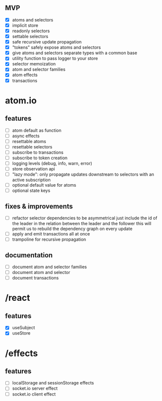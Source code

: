 ## MVP
- [x] atoms and selectors
- [x] implicit store
- [x] readonly selectors
- [x] settable selectors
- [x] safe recursive update propagation
- [x] "tokens" safely expose atoms and selectors
- [x] give atoms and selectors separate types with a common base
- [x] utility function to pass logger to your store
- [x] selector memoization
- [x] atom and selector families
- [x] atom effects
- [x] transactions

# atom.io
## features
- [ ] atom default as function
- [ ] async effects
- [ ] resettable atoms
- [ ] resettable selectors
- [ ] subscribe to transactions
- [ ] subscribe to token creation
- [ ] logging levels (debug, info, warn, error)
- [ ] store observation api
- [ ] "lazy mode": only propagate updates downstream to selectors with an active subscription
- [ ] optional default value for atoms
- [ ] optional state keys
## fixes & improvements
- [ ] refactor selector dependencies to be asymmetrical
      just include the id of the leader in the relation between the leader and the follower
      this will permit us to rebuild the dependency graph on every update
- [ ] apply and emit transactions all at once
- [ ] trampoline for recursive propagation

## documentation
- [ ] document atom and selector families
- [ ] document atom and selector
- [ ] document transactions

# /react
## features
- [x] useSubject
- [x] useStore

# /effects
## features
- [ ] localStorage and sessionStorage effects
- [ ] socket.io server effect
- [ ] socket.io client effect
